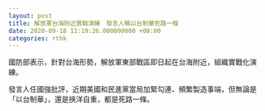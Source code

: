 ```yaml
---
layout: post
title: 解放軍台海附近實戰演練　發言人稱以台制華死路一條
date: 2020-09-18 12:19:26.000000000 +08:00
categories: rthk
---
```


國防部表示，針對台海形勢，解放軍東部戰區即日起在台海附近，組織實戰化演練。

發言人任國強批評，近期美國和民進黨當局加緊勾連、頻繁製造事端，但無論是「以台制華」，還是挾洋自重，都是死路一條。
